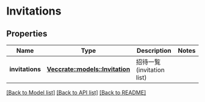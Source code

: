 # Invitations

## Properties

Name | Type | Description | Notes
------------ | ------------- | ------------- | -------------
**invitations** | [**Vec<crate::models::Invitation>**](Invitation.md) | 招待一覧(invitation list) | 

[[Back to Model list]](../README.md#documentation-for-models) [[Back to API list]](../README.md#documentation-for-api-endpoints) [[Back to README]](../README.md)


